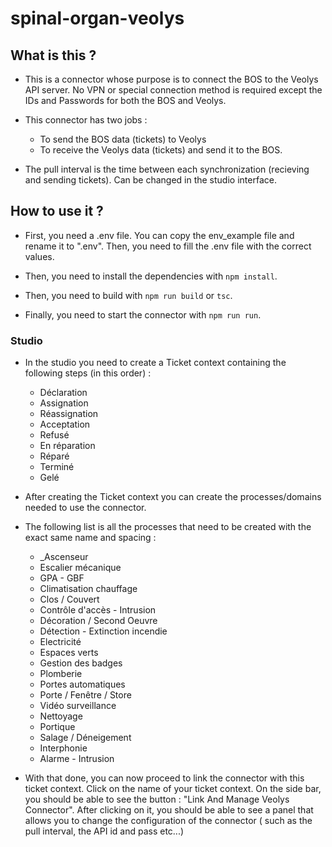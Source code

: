 # spinal-organ-veolys

## What is this ?

- This is a connector whose purpose is to connect the BOS to the Veolys API server. No VPN or special connection method is required except the IDs and Passwords for both the BOS and Veolys.

- This connector has two jobs :
  - To send the BOS data (tickets) to Veolys
  - To receive the Veolys data (tickets) and send it to the BOS.

- The pull interval is the time between each synchronization (recieving and sending tickets). Can be changed in the studio interface.
  

## How to use it ?

- First, you need a .env file. You can copy the env_example file and rename it to ".env". Then, you need to fill the .env file with the correct values.

- Then, you need to install the dependencies with `npm install`.

- Then, you need to build with `npm run build` or `tsc`.

- Finally, you need to start the connector with `npm run run`.


### Studio

- In the studio you need to create a Ticket context containing the following steps (in this order) : 
    - Déclaration
    - Assignation
    - Réassignation
    - Acceptation
    - Refusé
    - En réparation
    - Réparé
    - Terminé
    - Gelé

- After creating the Ticket context you can create the processes/domains needed to use the connector.
- The following list is all the processes that need to be created with the exact same name and spacing : 
    - _Ascenseur
    - Escalier mécanique
    - GPA - GBF
    - Climatisation chauffage
    - Clos / Couvert
    - Contrôle d'accès - Intrusion
    - Décoration / Second Oeuvre
    - Détection - Extinction incendie
    - Electricité
    - Espaces verts
    - Gestion des badges
    - Plomberie
    - Portes automatiques
    - Porte / Fenêtre / Store
    - Vidéo surveillance
    - Nettoyage
    - Portique
    - Salage / Déneigement
    - Interphonie
    - Alarme - Intrusion

- With that done, you can now proceed to link the connector with this ticket context. Click on the name of your ticket context. On the side bar, you should be able to see the button : "Link And Manage Veolys Connector". After clicking on it, you should be able to see a panel that allows you to change the configuration of the connector ( such as the pull interval, the API id and pass etc...)



